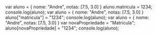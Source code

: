 <newPropriedad01>
var aluno = { 
    nome: "Andre",
    notas: [7.5, 3.0]
}
aluno.matricula = 1234;
console.log(aluno);

<newPropriedad02>
var aluno = { 
    nome: "Andre",
    notas: [7.5, 3.0]
}
aluno["matricula"] = "1234";
console.log(aluno);

<newPropriedad03>
var aluno = { 
    nome: "Andre",
    notas: [7.5, 3.0]
}
var novaPropriedade = "Matricula";
aluno[novaPropriedade] = "1234";
console.log(aluno);